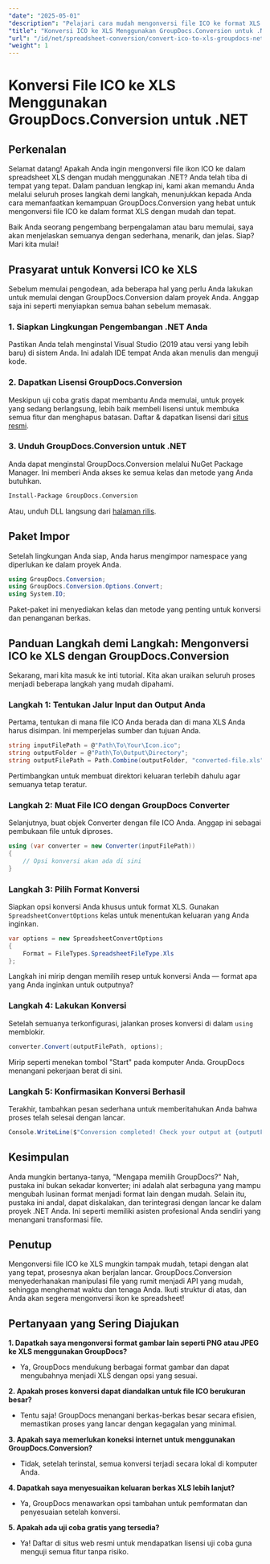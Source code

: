 ```yaml
---
"date": "2025-05-01"
"description": "Pelajari cara mudah mengonversi file ICO ke format XLS menggunakan GroupDocs.Conversion for .NET. Ikuti panduan langkah demi langkah ini untuk konversi file yang lancar dalam proyek C# Anda."
"title": "Konversi ICO ke XLS Menggunakan GroupDocs.Conversion untuk .NET&#58; Panduan Langkah demi Langkah"
"url": "/id/net/spreadsheet-conversion/convert-ico-to-xls-groupdocs-net/"
"weight": 1
---
```


# Konversi File ICO ke XLS Menggunakan GroupDocs.Conversion untuk .NET

## Perkenalan

Selamat datang! Apakah Anda ingin mengonversi file ikon ICO ke dalam spreadsheet XLS dengan mudah menggunakan .NET? Anda telah tiba di tempat yang tepat. Dalam panduan lengkap ini, kami akan memandu Anda melalui seluruh proses langkah demi langkah, menunjukkan kepada Anda cara memanfaatkan kemampuan GroupDocs.Conversion yang hebat untuk mengonversi file ICO ke dalam format XLS dengan mudah dan tepat.

Baik Anda seorang pengembang berpengalaman atau baru memulai, saya akan menjelaskan semuanya dengan sederhana, menarik, dan jelas. Siap? Mari kita mulai!


## Prasyarat untuk Konversi ICO ke XLS

Sebelum memulai pengodean, ada beberapa hal yang perlu Anda lakukan untuk memulai dengan GroupDocs.Conversion dalam proyek Anda. Anggap saja ini seperti menyiapkan semua bahan sebelum memasak.

### 1. Siapkan Lingkungan Pengembangan .NET Anda

Pastikan Anda telah menginstal Visual Studio (2019 atau versi yang lebih baru) di sistem Anda. Ini adalah IDE tempat Anda akan menulis dan menguji kode.

### 2. Dapatkan Lisensi GroupDocs.Conversion

Meskipun uji coba gratis dapat membantu Anda memulai, untuk proyek yang sedang berlangsung, lebih baik membeli lisensi untuk membuka semua fitur dan menghapus batasan. Daftar & dapatkan lisensi dari [situs resmi](https://purchase.groupdocs.com/buy).

### 3. Unduh GroupDocs.Conversion untuk .NET

Anda dapat menginstal GroupDocs.Conversion melalui NuGet Package Manager. Ini memberi Anda akses ke semua kelas dan metode yang Anda butuhkan. 

```bash
Install-Package GroupDocs.Conversion
```
Atau, unduh DLL langsung dari [halaman rilis](https://releases.groupdocs.com/conversion/net/).


## Paket Impor

Setelah lingkungan Anda siap, Anda harus mengimpor namespace yang diperlukan ke dalam proyek Anda.

```csharp
using GroupDocs.Conversion;
using GroupDocs.Conversion.Options.Convert;
using System.IO;
```

Paket-paket ini menyediakan kelas dan metode yang penting untuk konversi dan penanganan berkas.


## Panduan Langkah demi Langkah: Mengonversi ICO ke XLS dengan GroupDocs.Conversion

Sekarang, mari kita masuk ke inti tutorial. Kita akan uraikan seluruh proses menjadi beberapa langkah yang mudah dipahami.

### Langkah 1: Tentukan Jalur Input dan Output Anda

Pertama, tentukan di mana file ICO Anda berada dan di mana XLS Anda harus disimpan. Ini memperjelas sumber dan tujuan Anda.

```csharp
string inputFilePath = @"Path\To\Your\Icon.ico";
string outputFolder = @"Path\To\Output\Directory";
string outputFilePath = Path.Combine(outputFolder, "converted-file.xls");
```

Pertimbangkan untuk membuat direktori keluaran terlebih dahulu agar semuanya tetap teratur.

### Langkah 2: Muat File ICO dengan GroupDocs Converter

Selanjutnya, buat objek Converter dengan file ICO Anda. Anggap ini sebagai pembukaan file untuk diproses.

```csharp
using (var converter = new Converter(inputFilePath))
{
    // Opsi konversi akan ada di sini
}
```

### Langkah 3: Pilih Format Konversi

Siapkan opsi konversi Anda khusus untuk format XLS. Gunakan `SpreadsheetConvertOptions` kelas untuk menentukan keluaran yang Anda inginkan.

```csharp
var options = new SpreadsheetConvertOptions 
{ 
    Format = FileTypes.SpreadsheetFileType.Xls 
};
```

Langkah ini mirip dengan memilih resep untuk konversi Anda — format apa yang Anda inginkan untuk outputnya?

### Langkah 4: Lakukan Konversi

Setelah semuanya terkonfigurasi, jalankan proses konversi di dalam `using` memblokir.

```csharp
converter.Convert(outputFilePath, options);
```

Mirip seperti menekan tombol "Start" pada komputer Anda. GroupDocs menangani pekerjaan berat di sini.

### Langkah 5: Konfirmasikan Konversi Berhasil

Terakhir, tambahkan pesan sederhana untuk memberitahukan Anda bahwa proses telah selesai dengan lancar.

```csharp
Console.WriteLine($"Conversion completed! Check your output at {outputFolder}");
```

## Kesimpulan

Anda mungkin bertanya-tanya, "Mengapa memilih GroupDocs?" Nah, pustaka ini bukan sekadar konverter; ini adalah alat serbaguna yang mampu mengubah lusinan format menjadi format lain dengan mudah. Selain itu, pustaka ini andal, dapat diskalakan, dan terintegrasi dengan lancar ke dalam proyek .NET Anda. Ini seperti memiliki asisten profesional Anda sendiri yang menangani transformasi file.


## Penutup

Mengonversi file ICO ke XLS mungkin tampak mudah, tetapi dengan alat yang tepat, prosesnya akan berjalan lancar. GroupDocs.Conversion menyederhanakan manipulasi file yang rumit menjadi API yang mudah, sehingga menghemat waktu dan tenaga Anda. Ikuti struktur di atas, dan Anda akan segera mengonversi ikon ke spreadsheet!


## Pertanyaan yang Sering Diajukan

**1. Dapatkah saya mengonversi format gambar lain seperti PNG atau JPEG ke XLS menggunakan GroupDocs?**  

- Ya, GroupDocs mendukung berbagai format gambar dan dapat mengubahnya menjadi XLS dengan opsi yang sesuai.

**2. Apakah proses konversi dapat diandalkan untuk file ICO berukuran besar?**  

- Tentu saja! GroupDocs menangani berkas-berkas besar secara efisien, memastikan proses yang lancar dengan kegagalan yang minimal.

**3. Apakah saya memerlukan koneksi internet untuk menggunakan GroupDocs.Conversion?**  

- Tidak, setelah terinstal, semua konversi terjadi secara lokal di komputer Anda.

**4. Dapatkah saya menyesuaikan keluaran berkas XLS lebih lanjut?**  

- Ya, GroupDocs menawarkan opsi tambahan untuk pemformatan dan penyesuaian setelah konversi.

**5. Apakah ada uji coba gratis yang tersedia?**  

- Ya! Daftar di situs web resmi untuk mendapatkan lisensi uji coba guna menguji semua fitur tanpa risiko.
